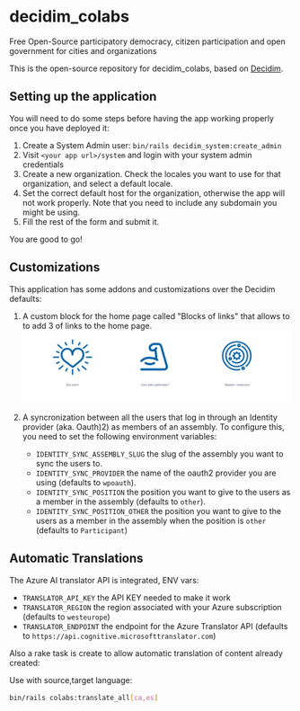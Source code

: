 # decidim_colabs

Free Open-Source participatory democracy, citizen participation and open government for cities and organizations

This is the open-source repository for decidim_colabs, based on [Decidim](https://github.com/decidim/decidim).

## Setting up the application

You will need to do some steps before having the app working properly once you have deployed it:

1. Create a System Admin user: `bin/rails decidim_system:create_admin`
1. Visit `<your app url>/system` and login with your system admin credentials
1. Create a new organization. Check the locales you want to use for that organization, and select a default locale.
1. Set the correct default host for the organization, otherwise the app will not work properly. Note that you need to include any subdomain you might be using.
1. Fill the rest of the form and submit it.

You are good to go!


## Customizations

This application has some addons and customizations over the Decidim defaults:

1. A custom block for the home page called "Blocks of links" that allows to to add 3 of links to the home page.
  ![Blocks of links](docs/blocks_of_links.png)

2. A syncronization between all the users that log in through an Identity provider (aka. Oauth)2) as members of an assembly.
  To configure this, you need to set the following environment variables:
    - `IDENTITY_SYNC_ASSEMBLY_SLUG` the slug of the assembly you want to sync the users to.
    - `IDENTITY_SYNC_PROVIDER` the name of the oauth2 provider you are using (defaults to `wpoauth`).
    - `IDENTITY_SYNC_POSITION` the position you want to give to the users as a member in the assembly (defaults to `other`).
    - `IDENTITY_SYNC_POSITION_OTHER` the position you want to give to the users as a member in the assembly when the position is `other` (defaults to `Participant`)

## Automatic Translations

The Azure AI translator API is integrated, ENV vars:

- `TRANSLATOR_API_KEY` the API KEY needed to make it work
- `TRANSLATOR_REGION` the region associated with your Azure subscription (defaults to `westeurope`)
- `TRANSLATOR_ENDPOINT` the endpoint for the Azure Translator API (defaults to `https://api.cognitive.microsofttranslator.com`)

Also a rake task is create to allow automatic translation of content already created:

Use with source,target language:

```bash
bin/rails colabs:translate_all[ca,es]
```
